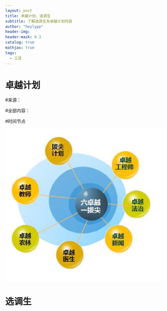 ```yaml
---
layout: post
title: 卓越计划、选调生
subtitle: 了解选调生及卓越计划内容
author: "heylypp"
header-img: 
header-mask: 0.3
catalog: true
mathjax: true
tags:
  - 工具
---
```



# 卓越计划

#来源：

#全部内容：

#时间节点

![](https://raw.githubusercontent.com/heylypp/photo/master/20200226113744.png)

# 选调生

